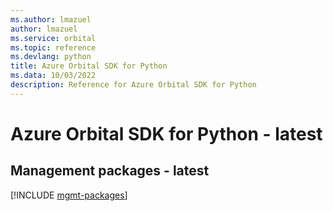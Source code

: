 ```yaml
---
ms.author: lmazuel
author: lmazuel
ms.service: orbital
ms.topic: reference
ms.devlang: python
title: Azure Orbital SDK for Python
ms.data: 10/03/2022
description: Reference for Azure Orbital SDK for Python
---
```

# Azure Orbital SDK for Python - latest

## Management packages - latest
[!INCLUDE [mgmt-packages](orbital-mgmt-index.md)]